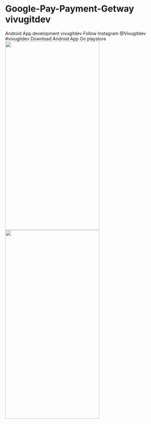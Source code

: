 # Google-Pay-Payment-Getway vivugitdev
Android App development vivugitdev 
Follow Instagram @Vivugitdev
#vivugitdev Download Android App On playstore <img src="https://user-images.githubusercontent.com/54928561/87625573-10b39a00-c748-11ea-9293-73ccbcebaf05.jpg" width="300" height="600">
<img src="https://user-images.githubusercontent.com/54928561/87625573-10b39a00-c748-11ea-9293-73ccbcebaf05.jpg" width="300" height="600">
